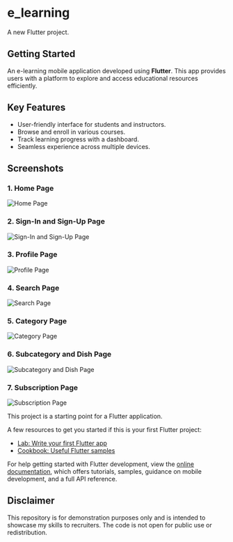 # e_learning

A new Flutter project.

## Getting Started

An e-learning mobile application developed using **Flutter**. This app provides users with a platform to explore and access educational resources efficiently. 

## Key Features
- User-friendly interface for students and instructors.
- Browse and enroll in various courses.
- Track learning progress with a dashboard.
- Seamless experience across multiple devices.

## Screenshots

### 1. Home Page
![Home Page](Screenshot/Homepage.png)

### 2. Sign-In and Sign-Up Page
![Sign-In and Sign-Up Page](Screenshot/Sign-In%20and%20Up%20page.png)

### 3. Profile Page
![Profile Page](Screenshot/Profile%20page.png)

### 4. Search Page
![Search Page](Screenshot/Search%20page.jpg)

### 5. Category Page
![Category Page](Screenshot/Category%20page.png)

### 6. Subcategory and Dish Page
![Subcategory and Dish Page](Screenshot/Subcategory%20%26%20Dish%20page.png)

### 7. Subscription Page
![Subscription Page](Screenshot/Subscription%20page.png)


This project is a starting point for a Flutter application.

A few resources to get you started if this is your first Flutter project:

- [Lab: Write your first Flutter app](https://docs.flutter.dev/get-started/codelab)
- [Cookbook: Useful Flutter samples](https://docs.flutter.dev/cookbook)

For help getting started with Flutter development, view the
[online documentation](https://docs.flutter.dev/), which offers tutorials,
samples, guidance on mobile development, and a full API reference.

## Disclaimer
This repository is for demonstration purposes only and is intended to showcase my skills to recruiters. The code is not open for public use or redistribution.
